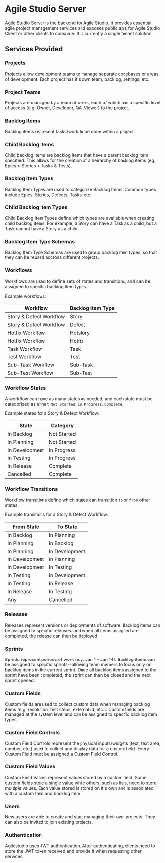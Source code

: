 # Agile Studio Server
Agile Studio Server is the backend for Agile Studio. It provides essential agile project management services and exposes public apis for Agile Studio Client or other clients to consume. 
It is currently a single tenant solution.

## Services Provided

### Projects
Projects allow development teams to manage separate codebases or areas of development. Each project has it's own team, backlog, settings, etc.

### Project Teams
Projects are managed by a team of users, each of which has a specific level of access (e.g. Owner, Developer, QA, Viewer) to the project.

### Backlog Items
Backlog items represent tasks/work to be done within a project.

### Child Backlog Items
Child backlog items are backlog items that have a parent backlog item specified. This allows for the creation of a heirarchy of backlog items (eg. Epics > Stories > Tasks & Tests).

### Backlog Item Types
Backlog Item Types are used to categorize Backlog Items. Common types include Epics, Stories, Defects, Tasks, etc. 

### Child Backlog Item Types
Child Backlog Item Types define which types are available when creating child backlog items.
For example, a Story can have a Task as a child, but a Task cannot have a Story as a child.

### Backlog Item Type Schemas
Backlog Item Type Schemas are used to group backlog item types, so that they can be reused accross different projects.

### Workflows
Workflows are used to define sets of states and transitions, and can be assigned to specific backlog item types.

Example workflows:

| Workflow | Backlog Item Type |
| --- | --- |
| Story & Defect Workflow | Story |
| Story & Defect Workflow | Defect |
| Hotfix Workflow | Hotstory |
| Hotfix Workflow | Hotfix |
| Task Workflow | Task |
| Test Workflow | Test |
| Sub-Task Workflow | Sub-Task |
| Sub-Test Workflow | Sub-Test |

### Workflow States
A workflow can have as many states as needed, and each state must be categorized as either: `Not Started`, `In Progress`, `Complete`.

Example states for a Story & Defect Workflow:

| State | Category |
| --- | --- |
| In Backlog | Not Started |
| In Planning | Not Started |
| In Development | In Progress |
| In Testing | In Progress |
| In Release | Complete |
| Cancelled | Complete |

### Workflow Transitions
Workflow transitions define which states can transition `to` or `from` other states.

Example transitions for a Story & Defect Workflow:

| From State | To State |
| --- | --- |
| In Backlog | In Planning |
| In Planning | In Backlog |
| In Planning | In Development |
| In Development | In Planning |
| In Development | In Testing |
| In Testing | In Development |
| In Testing | In Release |
| In Release | In Testing |
| Any | Cancelled |

### Releases
Releases represent versions or deployments of software. Backlog items can be assigned to specific releases.
and when all items assigned are completed, the release can then be deployed.

### Sprints
Sprints represent periods of work (e.g. Jan 1 - Jan 14). Backlog items can be assigned to specific sprints--allowing 
team memers to focus only on backlog items in the current sprint. Once all backlog items assigned to the sprint have 
been completed, the sprint can then be closed and the next sprint opened.

### Custom Fields
Custom fields are used to collect custom data when managing backlog items (e.g. resolution, test steps, external id, etc.). 
Custom fields are managed at the system level and can be assigned to specific backlog item types.

### Custom Field Controls
Custom Field Controls represent the physical inputs/widgets (text, text area, number, etc.) used to collect and display data for a custom field. 
Every Custom Field must be assigned a Custom Field Control.

### Custom Field Values
Custom Field Values represent values stored by a custom field. Some custom fields store a single value while 
others, such as lists, need to store multiple values. Each value stored is stored on it's own and is associated 
with a custom field and backlog item.

### Users
New users are able to create and start managing their own projects. They can also be invited to 
join existing projects.

### Authentication
Agilestudio uses JWT authentication. After authenticating, clients need to store the JWT token received and 
provide it when requesting other services.